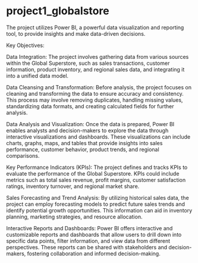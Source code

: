 # project1_globalstore
The project utilizes Power BI, a powerful data visualization and reporting tool, to provide insights and make data-driven decisions.

Key Objectives:

Data Integration: The project involves gathering data from various sources within the Global Superstore, such as sales transactions, customer information, product inventory, and regional sales data, and integrating it into a unified data model.

Data Cleansing and Transformation: Before analysis, the project focuses on cleaning and transforming the data to ensure accuracy and consistency. This process may involve removing duplicates, handling missing values, standardizing data formats, and creating calculated fields for further analysis.

Data Analysis and Visualization: Once the data is prepared, Power BI enables analysts and decision-makers to explore the data through interactive visualizations and dashboards. These visualizations can include charts, graphs, maps, and tables that provide insights into sales performance, customer behavior, product trends, and regional comparisons.

Key Performance Indicators (KPIs): The project defines and tracks KPIs to evaluate the performance of the Global Superstore. KPIs could include metrics such as total sales revenue, profit margins, customer satisfaction ratings, inventory turnover, and regional market share.

Sales Forecasting and Trend Analysis: By utilizing historical sales data, the project can employ forecasting models to predict future sales trends and identify potential growth opportunities. This information can aid in inventory planning, marketing strategies, and resource allocation.

Interactive Reports and Dashboards: Power BI offers interactive and customizable reports and dashboards that allow users to drill down into specific data points, filter information, and view data from different perspectives. These reports can be shared with stakeholders and decision-makers, fostering collaboration and informed decision-making.
